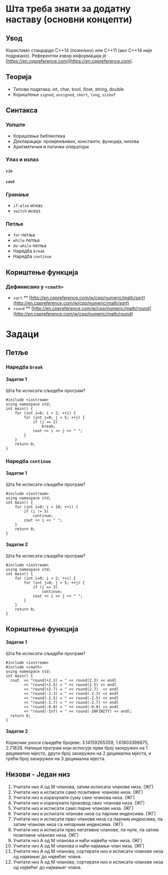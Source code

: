 # Шта треба знати за додатну наставу (основни концепти)
## Увод
Користимо стандарде C++14 (пожељно) или C++11 (ако C++14 није подржано). Референтни извор информација је [https://en.cppreference.com](https://en.cppreference.com).

## Теорија
* Типови података: int, char, bool, float, string, double
* Кориштење `signed`, `unsigned`, `short`, `long`, `sizeof`  
## Синтакса
### Уопште
* Кориштење библиотека
* Декларација: промјенљивих, константи, функција, низова
* Аритметички и логички оператори
### Улаз и излаз
#### `cin`
#### `cout`
### Гранање
* `if-else` исказ
* `switch` исказ
### Петље
* `for` петља
* `while` петља
* `do-while` петља
* Наредба `break`
* Наредба `continue`
## Кориштење функција
### Дефинисано у `<cmath>`
* `sqrt`
** [http://en.cppreference.com/w/cpp/numeric/math/sqrt](http://en.cppreference.com/w/cpp/numeric/math/sqrt)
* `round`
** [http://en.cppreference.com/w/cpp/numeric/math/round](http://en.cppreference.com/w/cpp/numeric/math/round)
# Задаци
## Петље
### Наредба `break`
#### Задатак 1
Шта ће исписати сљедећи програм?
````
#include <iostream>
using namespace std; 
int main() {
    for (int i=0; i < 2; ++i) {
        for (int j=0; j < 5; ++j) {
            if (j == 2) 
                break;
            cout << i << j << " ";
        }
    }
    return 0;    
}
````
### Наредба `continue`
#### Задатак 1
Шта ће исписати сљедећи програм?
````
#include <iostream>
using namespace std; 
int main() {
    for (int i=0; i < 10; ++i) {
        if (i != 5)
            continue;
        cout << i << " ";
    }
    return 0;
}
````
#### Задатак 2
Шта ће исписати сљедећи програм?
````
#include <iostream>
using namespace std; 
int main() {
    for (int i=0; i < 2; ++i) {
        for (int j=0; j < 5; ++j) {
            if (j == 3)
                continue;
            cout << i << j << " ";
        }
    }
    return 0;
}
````
## Кориштење функција
#### Задатак 1
Шта ће исписати сљедећи програм?
````
#include <iostream>
#include <cmath>
using namespace std; 
int main() {
  cout  << "round(+2.3) = " << round(2.3) << endl
        << "round(+2.5) = " << round(2.5) << endl
        << "round(+2.7) = " << round(2.7)  << endl
        << "round(-2.3) = " << round(-2.3) << endl
        << "round(-2.5) = " << round(-2.5) << endl
        << "round(-2.7) = " << round(-2.7) << endl
        << "round(-0.0) = " << round(-0.0) << endl
        << "round(-Inf) = " << round(-INFINITY) << endl;
  return 0;
}
````
#### Задатак 2
Корисник уноси сљедеће бројеве: 3.14159265359, 1.61803398875, 2.71828. Напиши програм који исписује први број заокружен на 1 децимално мјесто, други број заокружен на 2 децимална мјеста, и трећи број заокружен на 3 децимална мјеста.
## Низови - Један низ
1. Учитати низ А од М чланова, затим исписати чланове низа. (ЖГ)
1. Учитати низ и исписати само позитивне чланове низа. (ЖГ)
1. Учитати низ и израчунати суму свих чланова низа. (ЖГ)
1. Учитати низ и израчунати производ свих чланова низа. (ЖГ)
1. Учитати низ и исписати само парне чланове низа. (ЖГ)
1. Учитати низ и исписати чланове низа са парним индексима. (ЖГ)
1. Учитати низ и исписати прво чланове низа са парним индексима, па затим чланове низа са непарним индексима. (ЖГ)
1. Учитати низ и исписати прво негативне чланове, па нуле, па затим позитивне чланове низа. (ЖГ)
1. Учитати низ А од М чланова и наћи највећи члан низа. (ЖГ)
1. Учитати низ А од М чланова и наћи најмањи члан низа. (ЖГ) 
1. Учитати низ А од М чланова, сортирати низ и исписати чланове низа од најмањег до највећег члана.
1. Учитати низ А од М чланова, сортирати низ и исписати чланове низа од највећег до најмањег члана.
